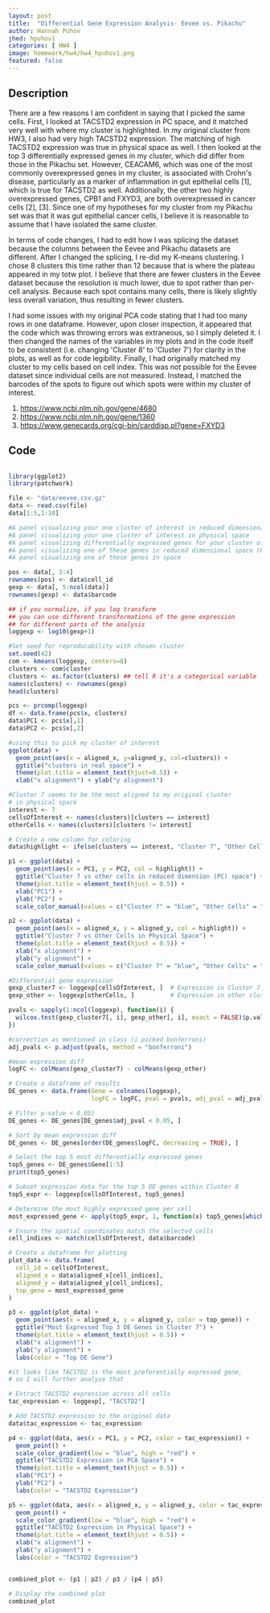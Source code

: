 ```yaml
---
layout: post
title:  "Differential Gene Expression Analysis- Eevee vs. Pikachu"
author: Hannah Puhov
jhed: hpuhov1
categories: [ HW4 ]
image: homework/hw4/hw4_hpuhov1.png
featured: false
---
```

## Description

There are a few reasons I am confident in saying that I picked the same cells. First, I looked at TACSTD2 expression in PC
space, and it matched very well with where my cluster is highlighted. In my original cluster from HW3, I also had very high
TACSTD2 expression. The matching of high TACSTD2 expression was true in physical space as well. I then looked at the top 3
differentially expressed genes in my cluster, which did differ from those in the Pikachu set. However, CEACAM6, which was
one of the most commonly overexpressed genes in my cluster, is associated with Crohn's disease, particularly as a marker of
inflammation in gut epithelial cells [1], which is true for TACSTD2 as well. Additionally, the other two highly
overexpressed genes, CPB1 and FXYD3, are both overexpressed in cancer cells [2], [3]. Since one of my hypotheses for my
cluster from my Pikachu set was that it was gut epithelial cancer cells, I believe it is reasonable to assume that I have
isolated the same cluster. 

In terms of code changes, I had to edit how I was splicing the dataset because the columns between the Eevee and Pikachu
datasets are different. After I changed the splicing, I re-did my K-means clustering. I chose 8 clusters this time rather
than 12 because that is where the plateau appeared in my totw plot. I believe that there are fewer clusters in the Eevee
dataset because the resolution is much lower, due to spot rather than per-cell analysis. Because each spot contains many
cells, there is likely slightly less overall variation, thus resulting in fewer clusters. 

I had some issues with my original PCA code stating that I had too many rows in one dataframe. However, upon closer
inspection, it appeared that the code which was throwing errors was extraneous, so I simply deleted it. I then changed
the names of the variables in my plots and in the code itself to be consistent (i.e. changing 'Cluster 8' to 'Cluster 7')
for clarity in the plots, as well as for code legibility. Finally, I had originally matched my cluster to my cells based
on cell index. This was not possible for the Eevee dataset since individual cells are not measured. Instead, I matched the
barcodes of the spots to figure out which spots were within my cluster of interest. 

1. https://www.ncbi.nlm.nih.gov/gene/4680
2. https://www.ncbi.nlm.nih.gov/gene/1360
3. https://www.genecards.org/cgi-bin/carddisp.pl?gene=FXYD3

## Code

```r

library(ggplot2)
library(patchwork)

file <- "data/eevee.csv.gz"
data <- read.csv(file)
data[1:5,1:10]

#A panel visualizing your one cluster of interest in reduced dimensional space (PCA, tSNE, etc)
#A panel visualizing your one cluster of interest in physical space
#A panel visualizing differentially expressed genes for your cluster of interest
#A panel visualizing one of these genes in reduced dimensional space (PCA, tSNE, etc)
#A panel visualizing one of these genes in space

pos <- data[, 3:4]
rownames(pos) <- data$cell_id
gexp <- data[, 5:ncol(data)]
rownames(gexp) <- data$barcode

## if you normalize, if you log transform
## you can use different transformations of the gene expression
## for different parts of the analysis
loggexp <- log10(gexp+1)

#Set seed for reproducability with chosen cluster
set.seed(42)
com <- kmeans(loggexp, centers=8)
clusters <- com$cluster
clusters <- as.factor(clusters) ## tell R it's a categorical variable
names(clusters) <- rownames(gexp)
head(clusters)

pcs <- prcomp(loggexp)
df <- data.frame(pcs$x, clusters)
data$PC1 <- pcs$x[,1]
data$PC2 <- pcs$x[,2]

#using this to pick my cluster of interest
ggplot(data) + 
  geom_point(aes(x = aligned_x, y=aligned_y, col=clusters)) +
  ggtitle("clusters in real space") +
  theme(plot.title = element_text(hjust=0.5)) +
  xlab("x alignment") + ylab("y alignment")

#Cluster 7 seems to be the most aligned to my original cluster
# in physical space
interest <- 7
cellsOfInterest <- names(clusters)[clusters == interest]
otherCells <- names(clusters)[clusters != interest]

# Create a new column for coloring
data$highlight <- ifelse(clusters == interest, "Cluster 7", "Other Cells")

p1 <- ggplot(data) + 
  geom_point(aes(x = PC1, y = PC2, col = highlight)) +
  ggtitle("Cluster 7 vs other cells in reduced dimension (PC) space") +
  theme(plot.title = element_text(hjust = 0.5)) +
  xlab("PC1") + 
  ylab("PC2") +
  scale_color_manual(values = c("Cluster 7" = "blue", "Other Cells" = "gray"))

p2 <- ggplot(data) + 
  geom_point(aes(x = aligned_x, y = aligned_y, col = highlight)) +
  ggtitle("Cluster 7 vs Other Cells in Physical Space") +
  theme(plot.title = element_text(hjust = 0.5)) +
  xlab("x alignment") + 
  ylab("y alignment") +
  scale_color_manual(values = c("Cluster 7" = "blue", "Other Cells" = "gray"))

#Differential gene expression
gexp_cluster7 <- loggexp[cellsOfInterest, ]  # Expression in Cluster 7
gexp_other <- loggexp[otherCells, ]          # Expression in other clusters

pvals <- sapply(1:ncol(loggexp), function(i) {
  wilcox.test(gexp_cluster7[, i], gexp_other[, i], exact = FALSE)$p.value
})

#correction as mentioned in class (i picked bonferroni)
adj_pvals <- p.adjust(pvals, method = "bonferroni")

#mean expression diff
logFC <- colMeans(gexp_cluster7) - colMeans(gexp_other)

# Create a dataframe of results
DE_genes <- data.frame(Gene = colnames(loggexp), 
                       logFC = logFC, pval = pvals, adj_pval = adj_pvals)

# Filter p-value < 0.05)
DE_genes <- DE_genes[DE_genes$adj_pval < 0.05, ]

# Sort by mean expression diff 
DE_genes <- DE_genes[order(DE_genes$logFC, decreasing = TRUE), ]

# Select the top 5 most differentially expressed genes
top5_genes <- DE_genes$Gene[1:5]  
print(top5_genes) 

# Subset expression data for the top 5 DE genes within Cluster 8
top5_expr <- loggexp[cellsOfInterest, top5_genes]

# Determine the most highly expressed gene per cell
most_expressed_gene <- apply(top5_expr, 1, function(x) top5_genes[which.max(x)])

# Ensure the spatial coordinates match the selected cells
cell_indices <- match(cellsOfInterest, data$barcode) 

# Create a dataframe for plotting
plot_data <- data.frame(
  cell_id = cellsOfInterest,
  aligned_x = data$aligned_x[cell_indices],
  aligned_y = data$aligned_y[cell_indices],
  top_gene = most_expressed_gene
)

p3 <- ggplot(plot_data) +
  geom_point(aes(x = aligned_x, y = aligned_y, color = top_gene)) +
  ggtitle("Most Expressed Top 3 DE Genes in Cluster 7") +
  theme(plot.title = element_text(hjust = 0.5)) +
  xlab("x alignment") +
  ylab("y alignment") +
  labs(color = "Top DE Gene")

#it looks like TACSTD2 is the most preferentially expressed gene, 
# so I will further analyze that

# Extract TACSTD2 expression across all cells
tac_expression <- loggexp[, "TACSTD2"]

# Add TACSTD2 expression to the original data
data$tac_expression <- tac_expression

p4 <- ggplot(data, aes(x = PC1, y = PC2, color = tac_expression)) +
  geom_point() +
  scale_color_gradient(low = "blue", high = "red") +
  ggtitle("TACSTD2 Expression in PCA Space") +
  theme(plot.title = element_text(hjust = 0.5)) +
  xlab("PC1") +
  ylab("PC2") +
  labs(color = "TACSTD2 Expression")

p5 <- ggplot(data, aes(x = aligned_x, y = aligned_y, color = tac_expression)) +
  geom_point() +
  scale_color_gradient(low = "blue", high = "red") +
  ggtitle("TACSTD2 Expression in Physical Space") +
  theme(plot.title = element_text(hjust = 0.5)) +
  xlab("x alignment") +
  ylab("y alignment") +
  labs(color = "TACSTD2 Expression")


combined_plot <- (p1 | p2) / p3 / (p4 | p5)    

# Display the combined plot
combined_plot



```
